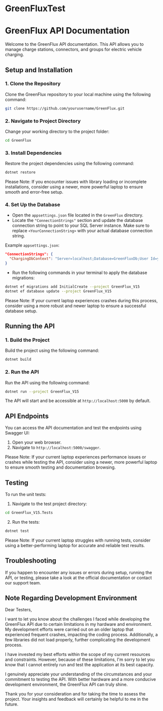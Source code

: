 # GreenFluxTest

# GreenFlux API Documentation

Welcome to the GreenFlux API documentation. This API allows you to manage charge stations, connectors, and groups for electric vehicle charging.

## Setup and Installation

### 1. Clone the Repository

Clone the GreenFlux repository to your local machine using the following command:

```bash
git clone https://github.com/yourusername/GreenFlux.git
```

### 2. Navigate to Project Directory

Change your working directory to the project folder:

```bash
cd GreenFlux
```

### 3. Install Dependencies

Restore the project dependencies using the following command:

```bash
dotnet restore
```

Please Note: If you encounter issues with library loading or incomplete installations, consider using a newer, more powerful laptop to ensure smooth and error-free setup.

### 4. Set Up the Database

- Open the `appsettings.json` file located in the `GreenFlux` directory.
- Locate the `"ConnectionStrings"` section and update the database connection string to point to your SQL Server instance. Make sure to replace `<YourConnectionString>` with your actual database connection string.

Example `appsettings.json`:

```json
"ConnectionStrings": {
  "ChargingDbContext": "Server=localhost;Database=GreenFluxDb;User Id=yourusername;Password=yourpassword;"
}
```

- Run the following commands in your terminal to apply the database migrations:

```bash
dotnet ef migrations add InitialCreate --project GreenFlux_V15
dotnet ef database update --project GreenFlux_V15
```

Please Note: If your current laptop experiences crashes during this process, consider using a more robust and newer laptop to ensure a successful database setup.

## Running the API

### 1. Build the Project

Build the project using the following command:

```bash
dotnet build
```

### 2. Run the API

Run the API using the following command:

```bash
dotnet run --project GreenFlux_V15
```

The API will start and be accessible at `http://localhost:5000` by default.

## API Endpoints

You can access the API documentation and test the endpoints using Swagger UI:

1. Open your web browser.
2. Navigate to `http://localhost:5000/swagger`.

Please Note: If your current laptop experiences performance issues or crashes while testing the API, consider using a newer, more powerful laptop to ensure smooth testing and documentation browsing.

## Testing

To run the unit tests:

1. Navigate to the test project directory:

```bash
cd GreenFlux_V15.Tests
```

2. Run the tests:

```bash
dotnet test
```

Please Note: If your current laptop struggles with running tests, consider using a better-performing laptop for accurate and reliable test results.

## Troubleshooting

If you happen to encounter any issues or errors during setup, running the API, or testing, please take a look at the official documentation or contact our support team.

## Note Regarding Development Environment

Dear Testers,

I want to let you know about the challenges I faced while developing the GreenFlux API due to certain limitations in my hardware and environment. My development efforts were carried out on an older laptop that experienced frequent crashes, impacting the coding process. Additionally, a few libraries did not load properly, further complicating the development process.

I have invested my best efforts within the scope of my current resources and constraints. However, because of these limitations, I'm sorry to let you know that I cannot entirely run and test the application at its best capacity.

I genuinely appreciate your understanding of the circumstances and your commitment to testing the API. With better hardware and a more conducive development environment, the GreenFlux API can truly shine.

Thank you for your consideration and for taking the time to assess the project. Your insights and feedback will certainly be helpful to me in the future.



